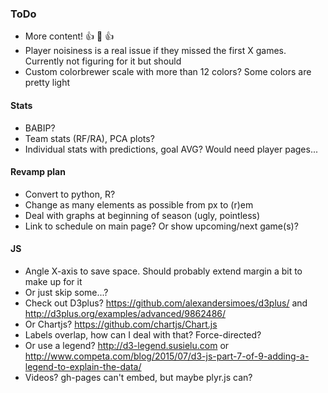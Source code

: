 ### ToDo
- More content! :+1: :100: :+1:
- Player noisiness is a real issue if they missed the first X games.  Currently not figuring for it but should
- Custom colorbrewer scale with more than 12 colors?  Some colors are pretty light
#### Stats
- BABIP?
- Team stats (RF/RA), PCA plots?
- Individual stats with predictions, goal AVG?  Would need player pages...
#### Revamp plan
- Convert to python, R?
- Change as many elements as possible from px to (r)em
- Deal with graphs at beginning of season (ugly, pointless)
- Link to schedule on main page?  Or show upcoming/next game(s)?
#### JS
- Angle X-axis to save space.  Should probably extend margin a bit to make up for it
- Or just skip some...?
- Check out D3plus? https://github.com/alexandersimoes/d3plus/ and http://d3plus.org/examples/advanced/9862486/
- Or Chartjs? https://github.com/chartjs/Chart.js
- Labels overlap, how can I deal with that?  Force-directed?
- Or use a legend?  http://d3-legend.susielu.com or http://www.competa.com/blog/2015/07/d3-js-part-7-of-9-adding-a-legend-to-explain-the-data/
- Videos?  gh-pages can't embed, but maybe plyr.js can?
